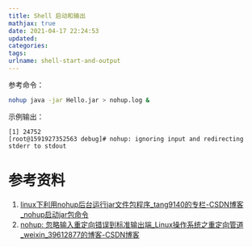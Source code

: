 ```yaml
---
title: Shell 启动和输出
mathjax: true
date: 2021-04-17 22:24:53
updated:
categories:
tags:
urlname: shell-start-and-output
---
```




<!-- more -->



参考命令：

```sh
nohup java -jar Hello.jar > nohup.log &
```

示例输出：

```
[1] 24752
[root@1591927352563 debug]# nohup: ignoring input and redirecting stderr to stdout
```







# 参考资料

1. [linux下利用nohup后台运行jar文件包程序_tang9140的专栏-CSDN博客_nohup启动jar包命令](https://blog.csdn.net/tang9140/article/details/38899345)
2. [nohup: 忽略输入重定向错误到标准输出端_Linux操作系统之重定向管道_weixin_39612877的博客-CSDN博客](https://blog.csdn.net/weixin_39612877/article/details/111678985)

